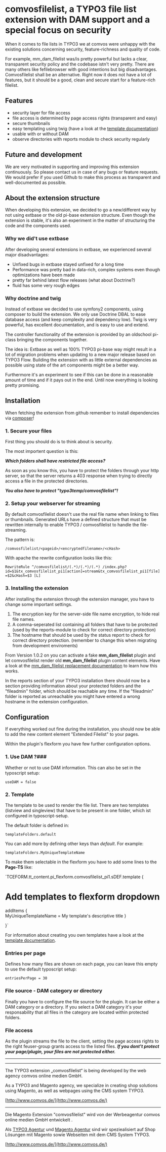 # comvosfilelist, a TYPO3 file list extension with DAM support and a special focus on security #

When it comes to file lists in TYPO3 we at comvos were
unhappy with the existing solutions concerning security,
feature-richness and quality of code.


For example, mm\_dam\_filelist was/is pretty powerful but lacks a clear, transparent
security policy and the codebase istn't very pretty. There are many others like
fefilebrowser with good intentions but big disadvantages. Comvosfilelist shall
be an alternative. Right now it does not have a lot of features, but it should
be a good, clean and secure start for a feature-rich filelist.


## Features ##

- security layer for file access
- file access is determined by page access rights (transparent and easy)
- secure thumbnails
- easy templating using twig (have a look at the [template documentation](doc/templating.md))
- usable with or without DAM
- observe directories with reports module to check security regularly


## Future and development ##

We are very motivated in supporting and improving this extension continuously. So please contact us in case of any bugs or feature requests. We would prefer if you used Github to make this process as transparent and well-documented as possible.

## About the extension structure ##

When developing this extension, we decided to go a new/different way by not using extbase or the old pi-base extension structure. Even though the extension is stable, it's also an experiment in the matter of structuring the code and the components used.

### Why we did't use extbase ###

After developing several extensions in extbase, we experienced several major disadvantages:

- Unfixed bugs in extbase stayed unfixed for a long time
- Performance was pretty bad in data-rich, complex systems even though optimizations have been made
- pretty far behind latest flow releases (what about Doctrine?)
- fluid has some very rough edges

### Why doctrine and twig ###

Instead of extbase we decided to use symfony2 components, using composer to build the extension. We only use Doctrine DBAL to ease database access (and keep complexity and dependency low). Twig is very powerful, has excellent documentation, and is easy to use and extend.

The controller functionality of the extension is provided by an oldschool pi-class bringing the components together.

The idea is: Extbase as well as 100% TYPO3 pi-base way might result in a lot of migration problems when updating to a new major release based on TYPO3 Flow. Building the extension with as little external dependencies as possible using state of the art components might be a better way.


Furthermore it's an experiment to see if this can be done in a reasonable amount of time and if it pays out in the end. Until now everything is looking pretty promising.

## Installation ##

When fetching the extension from github remember to install dependencies via [composer](http://getcomposer.org/)!

### 1. Secure your files ###

First thing you should do is to think about is security.


The most importent question is this:

***Which folders shall have restricted file access?***


As soon as you know this, you have to protect the folders through your http server, so that the server returns a 403 response when trying to directly access a file in the protected directories.

***You also have to protect "typo3temp/comvosfilelist"!***


### 2. Setup your webserver for streaming ###

By default comvosfilelist doesn't use the real file name when linking to files or thumbnails. Generated URLs have a defined structure that must be rewritten internally to enable TYPO3 / comvosfilelist to handle the file-streaming.

The pattern is:

`/comvosfilelist/<pageid>/<encryptedfilename>/<cHash>`

With apache the rewrite configuration looks like this:

`RewriteRule ^/comvosfilelist/(.*)/(.*)/(.*) /index.php?id=$1&tx_comvosfilelist_pi1[action]=stream&tx_comvosfilelist_pi1[file]=$2&cHash=$3 [L]`


### 3. Installing the extension ###

After installing the extension through the extension manager, you have to change some important settings.

1. The encryption key for the server-side file name encryption, to hide real file names.
2. A comma-seperated list containing all folders that have to be protected (used by the reports-module to check for correct directory protection)
3. The hostname that should be used by the status report to check for correct directory protection. (remember to change this when migrating from development enviroments)

From Version 1.0.2 on you can activate a fake **mm\_dam\_filelist** plugin 
and let comvosfilelist render old **mm\_dam\_filelist** plugin content elements.
Have a look at the [mm\_dam\_filelist replacement documentation](docs/mm_dam_filelist-compatmode.md)
 to learn how this works.

In the reports section of your TYPO3 installation there should now be a section providing information about your protected folders and the "fileadmin" folder, which should be reachable any time. If the "fileadmin" folder is reported as unreachable you might have entered a wrong hostname in the extension configuration.

## Configuration ##

If everything worked out fine during the installation, you should now be able to add the new content element "Extended Filelist" to your pages.

Within the plugin's flexform you have few further configuration options.

### 1. Use DAM ?###

Whether or not to use DAM information. This can also be set in the typoscript setup:

`useDAM = false`

### 2. Template ###

The template to be used to render the file list. There are two templates (listview and singleview) that have to be present in one folder, which ist configured in typoscript-setup.

The default folder is defined in:

`templateFolders.default`

You can add more by defining other keys than *default*. For example:

`templateFolders.MyUniqueTemplateName `

To make them selectable in the flexform you have to add some lines to the **Page-TS** like:

`TCEFORM.tt_content.pi_flexform.comvosfilelist_pi1.sDEF.template {

  # Add templates to flexform dropdown
  addItems {    
    MyUniqueTemplateName = My template's descriptive title
  }

}`

For information about creating you own templates have a look at the [template documentation](doc/templating.md).

### Entries per page ###

Defines how many files are shown on each page, you can leave this empty to use the default typoscript setup:

`entriesPerPage = 30`

### File source - DAM category or directory ###

Finally you have to configure the file source for the plugin. It can be either a DAM category or a directory. If you select a DAM category it's your responsability that all files in the category are located within protected folders.

### File access ###

As the plugin streams the file to the client, setting the page access rights to the right feuser-group grants access to the listed files. ***If you dont't protect your page/plugin, your files are not protected either.***


----------

----------

The TYPO3 extension „comvosfilelist“ is being developed by the web agency comvos online medien GmbH.


As a TYPO3 and Magento agency, we specialize in creating shop solutions using Magento, as well as webpages using the CMS system TYPO3.

[http://www.comvos.de/](http://www.comvos.de/)

----------


Die Magento Extension "comvosfilelist" wird von der Werbeagentur comvos online medien GmbH entwickelt .

Als [TYPO3 Agentur](http://www.typo3-integration.de/typo3-agentur.html) und [Magento Agentur](http://www.comvos.de/magento-agentur.html "Magento Agentur") sind wir speziealisiert auf Shop Lösungen mit Magento sowie Webseiten mit dem CMS System TYPO3.

[http://www.comvos.de/](http://www.comvos.de/)